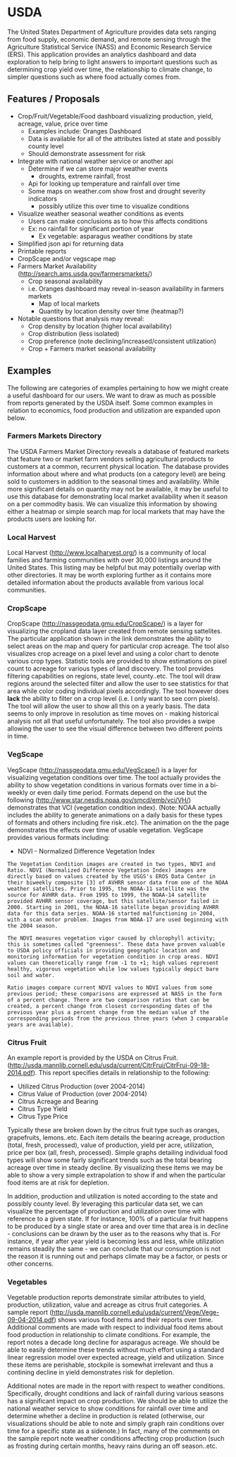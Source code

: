 # USDA

The United States Department of Agriculture provides data sets ranging from food
supply, economic demand, and remote sensing through the Agriculture Statistical Service (NASS)
and Economic Research Service (ERS). This application provides an analytics dashboard
and data exploration to help bring to light answers to important questions such as determining
crop yield over time, the relationship to climate change, to simpler questions such as where
food actually comes from.

## Features / Proposals

* Crop/Fruit/Vegetable/Food dashboard visualizing production, yield, acreage, value, price over time
  * Examples include: Oranges Dashboard
  * Data is available for all of the attributes listed at state and possibly county level
  * Should demonstrate assessment for risk
* Integrate with national weather service or another api
  * Determine if we can store major weather events
    * droughts, extreme rainfall, frost
  * Api for looking up temperature and rainfall over time
  * Some maps on weather.com show frost and drought severity indicators
    * possibly utilize this over time to visualize conditions
* Visualize weather seasonal weather conditions as events
  * Users can make conclusions as to how this affects conditions
  * Ex: no rainfall for significant portion of year
     * Ex vegetable: asparagus weather conditions by state
* Simplified json api for returning data
* Printable reports
* CropScape and/or vegscape map
* Farmers Market Availability (http://search.ams.usda.gov/farmersmarkets/)
  * Crop seasonal availability
  * i.e. Oranges dashboard may reveal in-season availability in farmers markets
    * Map of local markets
    * Quantity by location density over time (heatmap?)
* Notable questions that analysis may reveal:
  * Crop density by location (higher local availability)
  * Crop distribution (less isolated)
  * Crop preference (note declining/increased/consistent utilization)
  * Crop + Farmers market seasonal availability

## Examples

The following are categories of examples pertaining to how we might create a useful dashboard for our users. We want to draw as much as possible from reports generated by the USDA itself. Some common examples in relation to economics, food production and utilization are expanded upon below.

### Farmers Markets Directory

The USDA Farmers Market Directory reveals a database of featured markets that feature two or market farm vendors selling agricultural products to customers at a common, recurrent physical location. The database provides information about where and what products (on a category level) are being sold to customers in addition to the seasonal times and availability. While more significant details on quantity may not be available, it may be useful to use this database for demonstrating local market availability when it season on a per commodity basis. We can visualize this information by showing either a heatmap or simple search map for local markets that may have the products users are looking for.

### Local Harvest

Local Harvest (http://www.localharvest.org/) is a community of local families and farming communities with over 30,000 listings around the United States. This listing may be helpful but may potentially overlap with other directories. It may be worth exploring further as it contains more detailed information about the products available from various local communities.

### CropScape

CropScape (http://nassgeodata.gmu.edu/CropScape/) is a layer for visualizing the cropland data layer created from remote sensing sattelites. The particular application shown in the link demonstrates the ability to select areas on the map and query for particular crop acreage. The tool also visualizes crop acreage on a pixel level and using a color chart to denote various crop types. Statistic tools are provided to show estimations on pixel count to acreage for various types of land discovery. The tool provides filtering capabilities on regions, state level, county..etc. The tool will draw regions around the selected filter and allow the user to see statistics for that area while color coding individual pixels accordingly. The tool however does **lack** the ability to filter on a crop level (i.e. I only want to see corn pixels). The tool will allow the user to show all this on a yearly basis. The data seems to only improve in resolution as time moves on - making historical analysis not all that useful unfortunately. The tool also provides a swipe allowing the user to see the visual difference between two different points in time.

### VegScape

VegScape (http://nassgeodata.gmu.edu/VegScape/) is a layer for visualizing vegetation conditions over time. The tool actually provides the ability to show vegetation conditions in various formats over time in a bi-weekly or even daily time period. Formats depend on the use but the following (http://www.star.nesdis.noaa.gov/smcd/emb/vci/VH/) demonstrates that VCI (vegetation condition index). (Note: NOAA actually includes the ability to generate animations on a daily basis for these types of formats and others including fire risk..etc). The animation on the the page demonstrates the effects over time of usable vegetation. VegScape provides various formats including:

* NDVI - Normalized Difference Vegetation Index

```
The Vegetation Condition images are created in two types, NDVI and Ratio. NDVI (Normalized Difference Vegetation Index) images are directly based on values created by the USGS's EROS Data Center in their biweekly composite [3] of AVHRR sensor data from one of the NOAA weather satellites. Prior to 1995, the NOAA-11 satellite was the source for AVHRR data. From 1995 to 1999, the NOAA-14 satellite provided AVHRR sensor coverage, but this satellite/sensor failed in 2000. Starting in 2001, the NOAA-16 satellite began providing AVHRR data for this data series. NOAA-16 started malfunctioning in 2004, with a scan motor problem. Images from NOAA-17 are used beginning with the 2004 season.

The NDVI measures vegetation vigor caused by chlorophyll activity; this is sometimes called "greenness". These data have proven valuable to USDA policy officials in providing geographic location and monitoring information for vegetation condition in crop areas. NDVI values can theoretically range from -1 to +1; high values represent healthy, vigorous vegetation while low values typically depict bare soil and water.

Ratio images compare current NDVI values to NDVI values from some previous period; these comparisons are expressed at NASS in the form of a percent change. There are two comparison ratios that can be created, a percent change from closest corresponding dates of the previous year plus a percent change from the median value of the corresponding periods from the previous three years (when 3 comparable years are available).
```

### Citrus Fruit

An example report is provided by the USDA on Citrus Fruit. (http://usda.mannlib.cornell.edu/usda/current/CitrFrui/CitrFrui-09-18-2014.pdf). This report specifies details in relationship to the following:

* Utilized Citrus Production (over 2004-2014)
* Citrus Value of Production (over 2004-2014)
* Citrus Acreage and Bearing
* Citrus Type Yield
* Citrus Type Price

Typically these are broken down by the citrus fruit type such as oranges, grapefruits, lemons..etc. Each item details the bearing acreage, production (total, fresh, processed), value of production, yield per acre, utilization, price per box (all, fresh, processed). Simple graphs detailing individual food types will show some fairly significant trends such as the total bearing acreage over time in steady decline. By visualizing these items we may be able to show a very simple extrapolation to show if and when the particular food items are at risk for depletion.

In addition, production and utilization is noted according to the state and possibly county level. By leveraging this particular data set, we can visualize the percentage of production and utilization over time with reference to a given state. If for instance, 100% of a particular fruit happens to be produced by a single state or area and over time that area is in decline - conclusions can be drawn by the user as to the reasons why that is. For instance, if year after year yield is becoming less and less, while utilization remains steadily the same - we can conclude that our consumption is not the reason it is running out and perhaps climate may be a factor, or pests or other concerns.

### Vegetables

Vegetable production reports demonstrate similar attributes to yield, production, utilization, value and acreage as citrus fruit categories. A sample report (http://usda.mannlib.cornell.edu/usda/current/Vege/Vege-09-04-2014.pdf) shows various food items and their reports over time. Additional comments are made with respect to individual food items about food production in relationship to climate conditions. For example, the report notes a decade long decline for asparagus acreage. We should be able to easily determine these trends without much effort using a standard linear regression model over expected acreage, yield and utilization. Since these items are perishable, stockpile is somewhat irrelevant and thus a contining decline in yield demonstrates risk for depletion. 

Additional notes are made in the report with respect to weather conditions. Specifically, drought conditions and lack of rainfall during various seasons has a significant impact on crop production. We should be able to utilize the national weather service to show conditions for rainfall over time and determine whether a decline in production is related (otherwise, our visualizations should be able to note and simply graph rain conditions over time for a specific state as a sidenote.) In fact, many of the comments on the sample report note weather conditions affecting crop production (such as frosting during certain months, heavy rains during an off season..etc. 
